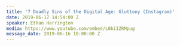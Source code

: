```yaml
---
title: '7 Deadly Sins of the Digital Age: Gluttony (Instagram)'
date: 2019-06-17 14:54:00 Z
speaker: Ethan Harrington
media: https://www.youtube.com/embed/L0biIZRMpug
message_date: 2019-06-16 10:00:00 Z
---
```


